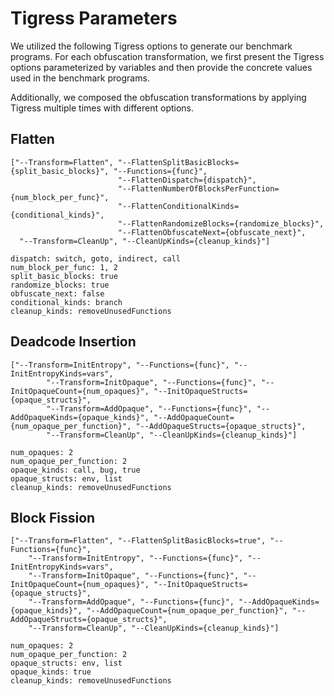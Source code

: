 # Tigress Parameters

We utilized the following Tigress options to generate our benchmark programs.
For each obfuscation transformation, we first present the Tigress options parameterized by variables
and then provide the concrete values used in the benchmark programs.

Additionally, we composed the obfuscation transformations by applying Tigress multiple times with different options.

## Flatten

```
["--Transform=Flatten", "--FlattenSplitBasicBlocks={split_basic_blocks}", "--Functions={func}",
                        "--FlattenDispatch={dispatch}",
                        "--FlattenNumberOfBlocksPerFunction={num_block_per_func}",
                        "--FlattenConditionalKinds={conditional_kinds}",
                        "--FlattenRandomizeBlocks={randomize_blocks}",
                        "--FlattenObfuscateNext={obfuscate_next}",
  "--Transform=CleanUp", "--CleanUpKinds={cleanup_kinds}"]
```

```
dispatch: switch, goto, indirect, call
num_block_per_func: 1, 2
split_basic_blocks: true
randomize_blocks: true
obfuscate_next: false
conditional_kinds: branch
cleanup_kinds: removeUnusedFunctions
```


## Deadcode Insertion

```
["--Transform=InitEntropy", "--Functions={func}", "--InitEntropyKinds=vars",
        "--Transform=InitOpaque", "--Functions={func}", "--InitOpaqueCount={num_opaques}", "--InitOpaqueStructs={opaque_structs}",
        "--Transform=AddOpaque", "--Functions={func}", "--AddOpaqueKinds={opaque_kinds}", "--AddOpaqueCount={num_opaque_per_function}", "--AddOpaqueStructs={opaque_structs}",
        "--Transform=CleanUp", "--CleanUpKinds={cleanup_kinds}"]
```

```
num_opaques: 2
num_opaque_per_function: 2
opaque_kinds: call, bug, true
opaque_structs: env, list
cleanup_kinds: removeUnusedFunctions
```

## Block Fission

```
["--Transform=Flatten", "--FlattenSplitBasicBlocks=true", "--Functions={func}",
    "--Transform=InitEntropy", "--Functions={func}", "--InitEntropyKinds=vars",
    "--Transform=InitOpaque", "--Functions={func}", "--InitOpaqueCount={num_opaques}", "--InitOpaqueStructs={opaque_structs}",
    "--Transform=AddOpaque", "--Functions={func}", "--AddOpaqueKinds={opaque_kinds}", "--AddOpaqueCount={num_opaque_per_function}", "--AddOpaqueStructs={opaque_structs}",
    "--Transform=CleanUp", "--CleanUpKinds={cleanup_kinds}"]
```

```
num_opaques: 2
num_opaque_per_function: 2
opaque_structs: env, list
opaque_kinds: true
cleanup_kinds: removeUnusedFunctions
```
